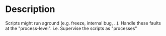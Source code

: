 Description
======================
Scripts might run aground (e.g. freeze, internal bug, ..).
Handle these faults at the "process-level".
i.e. Supervise the scripts as "processes"